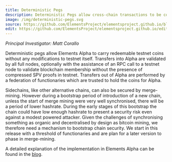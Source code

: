 ```yaml
---
title: Deterministic Pegs
description: Deterministic Pegs allow cross-chain transactions to be constructed in a decentralized fashion.  Tokens can be moved from one blockchain to another.
image: /img/deterministic-pegs.svg
source: https://github.com/ElementsProject/elementsproject.github.io/blob/hexo/source/elements/deterministic-pegs/index.md
edit: https://github.com/ElementsProject/elementsproject.github.io/edit/hexo/source/elements/deterministic-pegs/index.md
---
```


*Principal Investigator: Matt Corallo*

Deterministic pegs allow Elements Alpha to carry redeemable testnet coins without any modifications to testnet itself. Transfers into Alpha are validated by all full nodes, optionally with the assistance of an RPC call to a testnet node to validate blockchain membership without the presence of compressed SPV proofs in testnet. Transfers out of Alpha are performed by a federation of functionaries which are trusted to hold the coins for Alpha.

Sidechains, like other alternative chains, can also be secured by merge-mining.  However during a bootstrap period of introduction of a new chain, unless the start of merge mining were very well synchronised, there will be a period of lower hashrate. During the early stages of this bootstrap the chain could have low enough hashrate to present a security risk even against a modest powered attacker. Given the challenges of synchronising something as organic and decentralised by design as bitcoin mining, we therefore need a mechanism to bootstrap chain security.  We start in this release with a threshold of functionaries and are plan for a later version to phase in merge-mining.

A detailed explanation of the implementation in Elements Alpha can be found in the [blog](/posts/The-Federated-Peg-in-Elements-Alpha/).
